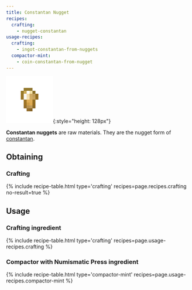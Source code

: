 ```yaml
---
title: Constantan Nugget
recipes:
  crafting:
    - nugget-constantan
usage-recipes:
  crafting:
    - ingot-constantan-from-nuggets
  compactor-mint:
    - coin-constantan-from-nugget
---
```


![Constantan nugget](/assets/images/thermal-foundation/nugget-constantan.png){:style="height: 128px"}


**Constantan nuggets** are raw materials. They are the nugget form of
[constantan](/docs/thermal-foundation/items/materials/ingots/constantan-ingot/).


Obtaining
---------

### Crafting
{% include recipe-table.html type='crafting' recipes=page.recipes.crafting no-result=true %}


Usage
-----

### Crafting ingredient
{% include recipe-table.html type='crafting' recipes=page.usage-recipes.crafting %}

### Compactor with Numismatic Press ingredient
{% include recipe-table.html type='compactor-mint' recipes=page.usage-recipes.compactor-mint %}
